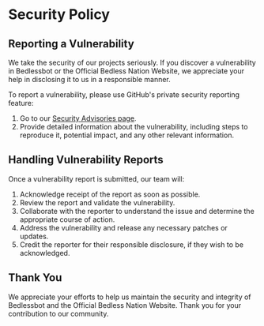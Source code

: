 # Security Policy

## Reporting a Vulnerability

We take the security of our projects seriously. If you discover a vulnerability in Bedlessbot or the Official Bedless Nation Website, we appreciate your help in disclosing it to us in a responsible manner.

To report a vulnerability, please use GitHub's private security reporting feature:

1. Go to our [Security Advisories page](https://github.com/MesterMan03/Bedlessbot/security/advisories/new).
2. Provide detailed information about the vulnerability, including steps to reproduce it, potential impact, and any other relevant information.

## Handling Vulnerability Reports

Once a vulnerability report is submitted, our team will:

1. Acknowledge receipt of the report as soon as possible.
2. Review the report and validate the vulnerability.
3. Collaborate with the reporter to understand the issue and determine the appropriate course of action.
4. Address the vulnerability and release any necessary patches or updates.
5. Credit the reporter for their responsible disclosure, if they wish to be acknowledged.

## Thank You

We appreciate your efforts to help us maintain the security and integrity of Bedlessbot and the Official Bedless Nation Website. Thank you for your contribution to our community.

